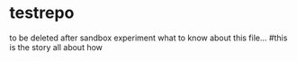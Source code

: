 # testrepo
to be deleted after sandbox experiment
what to know about this file...
#this is the story all about how 

